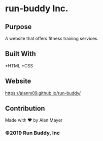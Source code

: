 # run-buddy Inc.

## Purpose
A website that offers fitness training services.

## Built With
*HTML
*CSS

## Website
https://alanm09.github.io/run-buddy/

## Contribution
Made with ❤️ by Alan Mayer

### ©️2019 Run Buddy, Inc 
